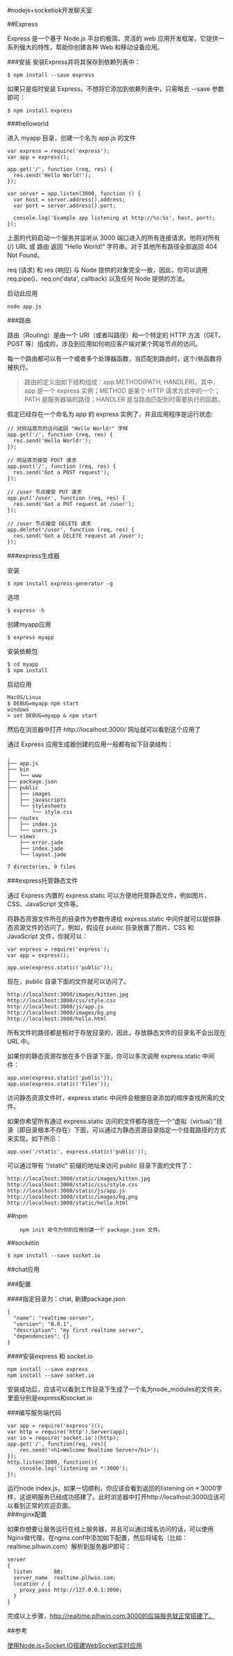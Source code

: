 #nodejs+socketiok开发聊天室

##Express

Express 是一个基于 Node.js 平台的极简、灵活的 web 应用开发框架，它提供一系列强大的特性，帮助你创建各种 Web 和移动设备应用。

###安装
安装Express并将其保存到依赖列表中：
	
	$ npm install --save express
	
如果只是临时安装 Express，不想将它添加到依赖列表中，只需略去 --save 参数即可：

	$ npm install express	
	
###helloworld

进入 myapp 目录，创建一个名为 app.js 的文件

	var express = require('express');
	var app = express();
	
	app.get('/', function (req, res) {
	  res.send('Hello World!');
	});
	
	var server = app.listen(3000, function () {
	  var host = server.address().address;
	  var port = server.address().port;
	
	  console.log('Example app listening at http://%s:%s', host, port);
	});	
	
	
上面的代码启动一个服务并监听从 3000 端口进入的所有连接请求。他将对所有 (/) URL 或 路由 返回 “Hello World!” 字符串。对于其他所有路径全部返回 404 Not Found。

req (请求) 和 res (响应) 与 Node 提供的对象完全一致，因此，你可以调用 req.pipe()、req.on('data', callback) 以及任何 Node 提供的方法。

启动此应用

	node app.js	
	
###路由	

路由（Routing）是由一个 URI（或者叫路径）和一个特定的 HTTP 方法（GET、POST 等）组成的，涉及到应用如何响应客户端对某个网站节点的访问。

每一个路由都可以有一个或者多个处理器函数，当匹配到路由时，这个/些函数将被执行。

> 路由的定义由如下结构组成：app.METHOD(PATH, HANDLER)。其中，app 是一个 express 实例；METHOD 是某个 HTTP 请求方式中的一个；PATH 是服务器端的路径；HANDLER 是当路由匹配到时需要执行的函数。

假定已经存在一个命名为 app 的 express 实例了，并且应用程序是运行状态:

	// 对网站首页的访问返回 "Hello World!" 字样
	app.get('/', function (req, res) {
	  res.send('Hello World!');
	});
	
	// 网站首页接受 POST 请求
	app.post('/', function (req, res) {
	  res.send('Got a POST request');
	});
	
	// /user 节点接受 PUT 请求
	app.put('/user', function (req, res) {
	  res.send('Got a PUT request at /user');
	});
	
	// /user 节点接受 DELETE 请求
	app.delete('/user', function (req, res) {
	  res.send('Got a DELETE request at /user');
	});	



###express生成器

安装

	$ npm install express-generator -g
	
选项
	
	$ express -h
	
创建myapp应用

	$ express myapp
	
安装依赖包

	$ cd myapp
	$ npm install

启动应用

	MacOS/Linux
	$ DEBUG=myapp npm start
	windows
	> set DEBUG=myapp & npm start
	
然后在浏览器中打开 http://localhost:3000/ 网址就可以看到这个应用了	
	
通过 Express 应用生成器创建的应用一般都有如下目录结构：

	.
	├── app.js
	├── bin
	│   └── www
	├── package.json
	├── public
	│   ├── images
	│   ├── javascripts
	│   └── stylesheets
	│       └── style.css
	├── routes
	│   ├── index.js
	│   └── users.js
	└── views
	    ├── error.jade
	    ├── index.jade
	    └── layout.jade
	
	7 directories, 9 files
	
	
	
###express托管静态文件

通过 Express 内置的 express.static 可以方便地托管静态文件，例如图片、CSS、JavaScript 文件等。

将静态资源文件所在的目录作为参数传递给 express.static 中间件就可以提供静态资源文件的访问了。例如，假设在 public 目录放置了图片、CSS 和 JavaScript 文件，你就可以：

	var express = require('express');
	var app = express();

	app.use(express.static('public'));
	
现在，public 目录下面的文件就可以访问了。

	http://localhost:3000/images/kitten.jpg
	http://localhost:3000/css/style.css
	http://localhost:3000/js/app.js
	http://localhost:3000/images/bg.png
	http://localhost:3000/hello.html
	
所有文件的路径都是相对于存放目录的，因此，存放静态文件的目录名不会出现在 URL 中。

			
如果你的静态资源存放在多个目录下面，你可以多次调用 express.static 中间件：

	app.use(express.static('public'));
	app.use(express.static('files'));
	
访问静态资源文件时，express.static 中间件会根据目录添加的顺序查找所需的文件。

如果你希望所有通过 express.static 访问的文件都存放在一个“虚拟（virtual）”目录（即目录根本不存在）下面，可以通过为静态资源目录指定一个挂载路径的方式来实现，如下所示：

	app.use('/static', express.static('public'));

可以通过带有 “/static” 前缀的地址来访问 public 目录下面的文件了：

	http://localhost:3000/static/images/kitten.jpg
	http://localhost:3000/static/css/style.css
	http://localhost:3000/static/js/app.js
	http://localhost:3000/static/images/bg.png
	http://localhost:3000/static/hello.html


##npm

		npm init 命令为你的应用创建一个 package.json 文件。 

##socketio

	$ npm install --save socket.io
	
##chat应用

###配置

####指定目录为：chat, 新建package.json

	{
	  "name": "realtime-server",
	  "version": "0.0.1",
	  "description": "my first realtime server",
	  "dependencies": {}
	}	
	
####安装express 和 socket.io

	npm install --save express
	npm install --save socket.io
	
安装成功后，应该可以看到工作目录下生成了一个名为node_modules的文件夹，里面分别是express和socket.io

###编写服务端代码

	var app = require('express')();
	var http = require('http').Server(app);
	var io = require('socket.io')(http);
	app.get('/', function(req, res){
		res.send('<h1>Welcome Realtime Server</h1>');
	});
	http.listen(3000, function(){
		console.log('listening on *:3000');
	});
	
运行node index.js，如果一切顺利，你应该会看到返回的listening on *:3000字样，这说明服务已经成功搭建了。此时浏览器中打开http://localhost:3000应该可以看到正常的欢迎页面。	
###nginx配置

如果你想要让服务运行在线上服务器，并且可以通过域名访问的话，可以使用Nginx做代理，在nginx.conf中添加如下配置，然后将域名（比如：realtime.plhwin.com）解析到服务器IP即可：

	server
	{
	  listen       80;
	  server_name  realtime.plhwin.com;
	  location / {
	    proxy_pass http://127.0.0.1:3000;
	  }
	}			

完成以上步骤，http://realtime.plhwin.com:3000的后端服务就正常搭建了。


	

##参考

[使用Node.js+Socket.IO搭建WebSocket实时应用](http://www.plhwin.com/2014/05/28/nodejs-socketio/)

